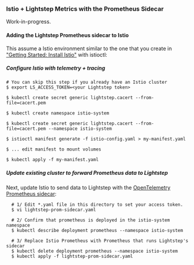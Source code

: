 ### Istio + Lightstep Metrics with the Prometheus Sidecar

Work-in-progress.

#### Adding the Lightstep Prometheus sidecar to Istio

This assume a Istio environment similar to the one that you create in ["Getting Started: Install Istio"](https://istio.io/latest/docs/setup/getting-started/) with istioctl:

##### Configure Istio with telemetry + tracing
```
# You can skip this step if you already have an Istio cluster
$ export LS_ACCESS_TOKEN=<your Lightstep token>

$ kubectl create secret generic lightstep.cacert --from-file=cacert.pem

$ kubectl create namespace istio-system

$ kubectl create secret generic lightstep.cacert --from-file=cacert.pem --namespace istio-system

$ istioctl manifest generate -f istio-config.yaml > my-manifest.yaml

$ ... edit manifest to mount volumes

$ kubectl apply -f my-manifest.yaml
```

##### Update existing cluster to forward Prometheus data to Lightstep

Next, update Istio to send data to Lightstep with the [OpenTelemetry Prometheus sidecar](https://github.com/lightstep/opentelemetry-prometheus-sidecar):

```
  # 1/ Edit *.yaml file in this directory to set your access token.
  $ vi lightstep-prom-sidecar.yaml

  # 2/ Confirm that prometheus is deployed in the istio-system namespace
  $ kubectl describe deployment prometheus --namespace istio-system
  
  # 3/ Replace Istio Prometheus with Prometheus that runs Lightstep's sidecar
  $ kubectl delete deployment prometheus --namespace istio-system
  $ kubectl apply -f lightstep-prom-sidecar.yaml
```


